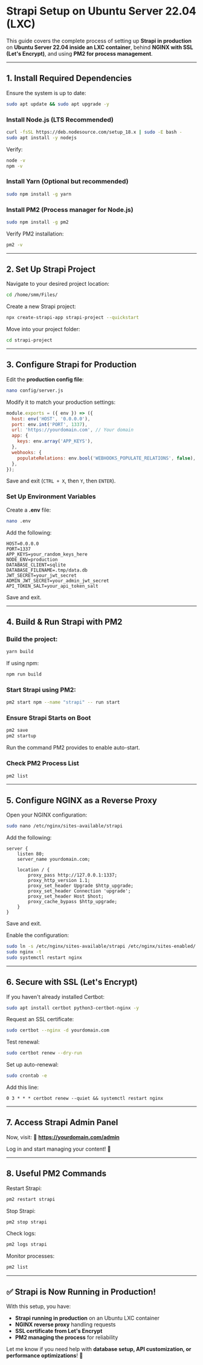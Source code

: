 # Strapi Setup on Ubuntu Server 22.04 (LXC)

This guide covers the complete process of setting up **Strapi in production** on **Ubuntu Server 22.04 inside an LXC container**, behind **NGINX with SSL (Let's Encrypt)**, and using **PM2 for process management**.

---

## **1. Install Required Dependencies**

Ensure the system is up to date:
```bash
sudo apt update && sudo apt upgrade -y
```

### **Install Node.js (LTS Recommended)**
```bash
curl -fsSL https://deb.nodesource.com/setup_18.x | sudo -E bash -
sudo apt install -y nodejs
```
Verify:
```bash
node -v
npm -v
```

### **Install Yarn** (Optional but recommended)
```bash
sudo npm install -g yarn
```

### **Install PM2** (Process manager for Node.js)
```bash
sudo npm install -g pm2
```

Verify PM2 installation:
```bash
pm2 -v
```

---

## **2. Set Up Strapi Project**

Navigate to your desired project location:
```bash
cd /home/smm/Files/
```

Create a new Strapi project:
```bash
npx create-strapi-app strapi-project --quickstart
```

Move into your project folder:
```bash
cd strapi-project
```

---

## **3. Configure Strapi for Production**

Edit the **production config file**:
```bash
nano config/server.js
```

Modify it to match your production settings:
```javascript
module.exports = ({ env }) => ({
  host: env('HOST', '0.0.0.0'),
  port: env.int('PORT', 1337),
  url: 'https://yourdomain.com', // Your domain
  app: {
    keys: env.array('APP_KEYS'),
  },
  webhooks: {
    populateRelations: env.bool('WEBHOOKS_POPULATE_RELATIONS', false),
  },
});
```
Save and exit (`CTRL + X`, then `Y`, then `ENTER`).

### **Set Up Environment Variables**

Create a **.env** file:
```bash
nano .env
```

Add the following:
```env
HOST=0.0.0.0
PORT=1337
APP_KEYS=your_random_keys_here
NODE_ENV=production
DATABASE_CLIENT=sqlite
DATABASE_FILENAME=.tmp/data.db
JWT_SECRET=your_jwt_secret
ADMIN_JWT_SECRET=your_admin_jwt_secret
API_TOKEN_SALT=your_api_token_salt
```
Save and exit.

---

## **4. Build & Run Strapi with PM2**

### **Build the project:**
```bash
yarn build
```
If using npm:
```bash
npm run build
```

### **Start Strapi using PM2:**
```bash
pm2 start npm --name "strapi" -- run start
```

### **Ensure Strapi Starts on Boot**
```bash
pm2 save
pm2 startup
```
Run the command PM2 provides to enable auto-start.

### **Check PM2 Process List**
```bash
pm2 list
```

---

## **5. Configure NGINX as a Reverse Proxy**

Open your NGINX configuration:
```bash
sudo nano /etc/nginx/sites-available/strapi
```

Add the following:
```nginx
server {
    listen 80;
    server_name yourdomain.com;

    location / {
        proxy_pass http://127.0.0.1:1337;
        proxy_http_version 1.1;
        proxy_set_header Upgrade $http_upgrade;
        proxy_set_header Connection 'upgrade';
        proxy_set_header Host $host;
        proxy_cache_bypass $http_upgrade;
    }
}
```

Save and exit.

Enable the configuration:
```bash
sudo ln -s /etc/nginx/sites-available/strapi /etc/nginx/sites-enabled/
sudo nginx -t
sudo systemctl restart nginx
```

---

## **6. Secure with SSL (Let's Encrypt)**

If you haven't already installed Certbot:
```bash
sudo apt install certbot python3-certbot-nginx -y
```

Request an SSL certificate:
```bash
sudo certbot --nginx -d yourdomain.com
```

Test renewal:
```bash
sudo certbot renew --dry-run
```

Set up auto-renewal:
```bash
sudo crontab -e
```
Add this line:
```
0 3 * * * certbot renew --quiet && systemctl restart nginx
```

---

## **7. Access Strapi Admin Panel**

Now, visit:
🔗 **https://yourdomain.com/admin**

Log in and start managing your content! 🚀

---

## **8. Useful PM2 Commands**

Restart Strapi:
```bash
pm2 restart strapi
```

Stop Strapi:
```bash
pm2 stop strapi
```

Check logs:
```bash
pm2 logs strapi
```

Monitor processes:
```bash
pm2 list
```

---

## **✅ Strapi is Now Running in Production!**

With this setup, you have:
- **Strapi running in production** on an Ubuntu LXC container
- **NGINX reverse proxy** handling requests
- **SSL certificate from Let's Encrypt**
- **PM2 managing the process** for reliability

Let me know if you need help with **database setup, API customization, or performance optimizations**! 🚀

